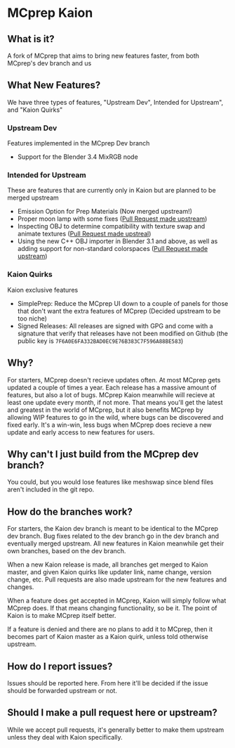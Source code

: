 # MCprep Kaion

## What is it?
A fork of MCprep that aims to bring new features faster, from both MCprep's dev branch and us

## What New Features?
We have three types of features, "Upstream Dev", Intended for Upstream", and "Kaion Quirks"

### Upstream Dev
Features implemented in the MCprep Dev branch

* Support for the Blender 3.4 MixRGB node

### Intended for Upstream
These are features that are currently only in Kaion but are planned to be merged upstream

* Emission Option for Prep Materials (Now merged upstream!)
* Proper moon lamp with some fixes ([Pull Request made upstream](https://github.com/TheDuckCow/MCprep/pull/370))
* Inspecting OBJ to determine compatibility with texture swap and animate textures ([Pull Request made upstreal](https://github.com/TheDuckCow/MCprep/pull/372))
* Using the new C++ OBJ importer in Blender 3.1 and above, as well as adding support for non-standard colorspaces ([Pull Request made upstream](https://github.com/TheDuckCow/MCprep/pull/373))

### Kaion Quirks
Kaion exclusive features

* SimplePrep: Reduce the MCprep UI down to a couple of panels for those that don't want the extra features of MCprep (Decided upstream to be too niche)
* Signed Releases: All releases are signed with GPG and come with a signature that verify that releases have not been modified on Github (the public key is `7F6A0E6FA332BAD0EC9E76B383C7F596A88BE583`)

## Why?
For starters, MCprep doesn't recieve updates often. At most MCprep gets updated a couple of times a year. Each release has a massive amount of features, but also a lot of bugs. MCprep Kaion meanwhile will recieve at least one update every month, if not more. That means you'll get the latest and greatest in the world of MCprep, but it also benefits MCprep by allowing WIP features to go in the wild, where bugs can be discovered and fixed early. It's a win-win, less bugs when MCprep does recieve a new update and early access to new features for users.

## Why can't I just build from the MCprep dev branch?
You could, but you would lose features like meshswap since blend files aren't included in the git repo.

## How do the branches work?
For starters, the Kaion dev branch is meant to be identical to the MCprep dev branch. Bug fixes related to the dev branch go in the dev branch and eventually merged upstream. All new features in Kaion meanwhile get their own branches, based on the dev branch.

When a new Kaion release is made, all branches get merged to Kaion master, and given Kaion quirks like updater link, name change, version change, etc. Pull requests are also made upstream for the new features and changes.

When a feature does get accepted in MCprep, Kaion will simply follow what MCprep does. If that means changing functionality, so be it. The point of Kaion is to make MCprep itself better.

If a feature is denied and there are no plans to add it to MCprep, then it becomes part of Kaion master as a Kaion quirk, unless told otherwise upstream.

## How do I report issues?
Issues should be reported here. From here it'll be decided if the issue should be forwarded upstream or not.

## Should I make a pull request here or upstream?
While we accept pull requests, it's generally better to make them upstream unless they deal with Kaion specifically.
